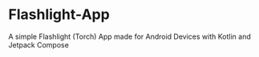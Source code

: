 # Flashlight-App
A simple Flashlight (Torch) App made for Android Devices with Kotlin and Jetpack Compose
